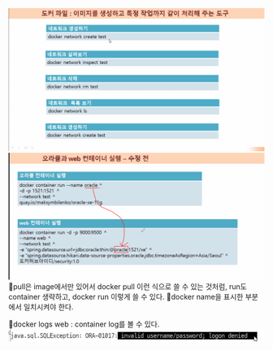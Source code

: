 ![](../image/Pasted%20image%2020240508090425.png)
![](../image/Pasted%20image%2020240508092116.png)
📌pull은 image에서만 있어서 docker pull 이런 식으로 쓸 수 있는 것처럼, run도 container 생략하고, docker run 이렇게 쓸 수 있다.
📌docker name을 표시한 부분에서 일치시켜야 한다.


📌docker logs web : container log를 볼 수 있다.
![](../image/Pasted%20image%2020240508093717.png)